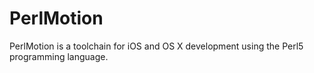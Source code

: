 # PerlMotion

PerlMotion is a toolchain for iOS and OS X development using the Perl5 programming language.
